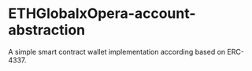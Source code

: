 # ETHGlobalxOpera-account-abstraction
A simple smart contract wallet implementation according based on ERC-4337.
